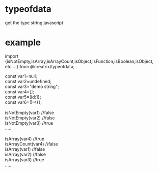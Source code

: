 # typeofdata
get the type string javascript


# example
import {isNotEmpty,isArray,isArrayCount,isObject,isFunction,isBoolean,isObject, etc....} from @creatrix/typeofdata;

const var1=null;<br />
const var2=undefined; <br />
const var3="demo string";<br />
const var4=[];<br />
const var5={id:1};<br />
const var6=()=>{};<br />
<br />
isNotEmpty(var1) //false<br />
isNotEmpty(var2) //false<br />
isNotEmpty(var3) //true<br />
.....<br />
<br />
isArray(var4) //true<br />
isArrayCount(var4) //false<br />
isArray(var1) //false<br />
isArray(var2) //false<br />
isArray(var3) //true<br />
.....
